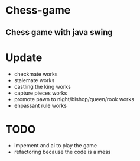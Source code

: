 # Chess-game
## Chess game with java swing
# Update
* checkmate works
* stalemate works
* castling the king  works 
* capture pieces works
* promote pawn to night/bishop/queen/rook works
* enpassant rule works

# TODO
* impement and ai to play the game
* refactoring because the code is a mess
